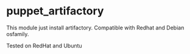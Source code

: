 # puppet_artifactory

This module just install artifactory.
Compatible with Redhat and Debian osfamily. 

Tested on RedHat and Ubuntu
